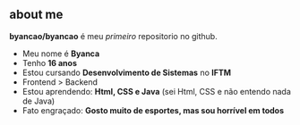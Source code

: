 ## about me

**byancao/byancao** é meu _primeiro_ repositorio no github.

- Meu nome é **Byanca**
- Tenho **16 anos**
- Estou cursando **Desenvolvimento de Sistemas** no **IFTM**
- Frontend > Backend
- Estou aprendendo: **Html, CSS e Java** (sei Html, CSS e não entendo nada de Java)
- Fato engraçado: **Gosto muito de esportes, mas sou horrível em todos**
